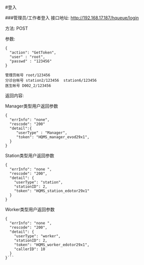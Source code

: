 #登入

###管理员/工作者登入
接口地址: http://192.168.17.187/hqueue/login

方法: POST

参数:
```
{
  "action": "GetToken",
  "user" : "root",
  "passwd" : "123456"
}
```

```
管理员帐号 root/123456  
分诊台帐号 station2/123456  station6/123456  
医生帐号 D002_2/123456
```

返回内容:

Manager类型用户返回参数
```
{ 
  "errInfo": "none",
  "rescode": "200"
  "detail":{
     "userType" : "Manager",
     "token": "HQMS_manager_evod29x1",
  }
}
```
Station类型用户返回参数
```
{ 
  "errInfo": "none ",
  "rescode": "200",
  "detail": {
    "userType": "station",
    "stationID": 2,
    "token": "HQMS_station_edotor29x1"
  }
}
```
Worker类型用户返回参数
```
{ 
  "errInfo": "none ",
  "rescode": "200",
  "detail": {
    "userType": "worker",
    "stationID": 2,
    "token": "HQMS_worker_edotor29x1",
    "callerID": 10
  }
}```
